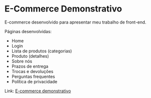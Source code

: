 # E-Commerce Demonstrativo
E-commerce desenvolvido para apresentar meu trabalho de front-end. 

Páginas desenvolvidas:

* Home
* Login
* Lista de produtos (categorias)
* Produto (detalhes)
* Sobre nós
* Prazos de entrega
* Trocas e devoluções
* Perguntas frequentes
* Política de privacidade

Link: [E-commerce demonstrativo](https://e-commerce-demonstrativo.000webhostapp.com/)
